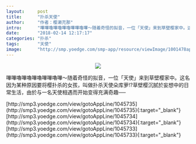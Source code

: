 ```yaml
---
layout:     post
title:      "扑杀天使"
author:     "作者：樱濑充那"
intro:      "嗶嗶嚕嗶嚕嗶嚕嗶嗶嚕嗶～随着奇怪的拟音，一位「天使」来到草壁樱家中。这名因为某种原因要将樱扑杀的女孩，叫做扑杀天使朵库萝!?草壁樱沉腻於妄想中的日常生活，由於与一名天使相遇而开始变得充满奇趣──"
date:       "2018-02-14 12:17:17"
categories: "扑杀"
tags:       "天使"
image:      "http://smp.yoedge.com/smp-app/resource/viewImage/1001478appline.png"
---
```

<div style="text-align: center">
<p><img src="http://smp.yoedge.com/smp-app/resource/viewImage/1001478appline.png"/></p>
</div>
<p class="post-meta">
<span>嗶嗶嚕嗶嚕嗶嚕嗶嗶嚕嗶～随着奇怪的拟音，一位「天使」来到草壁樱家中。这名因为某种原因要将樱扑杀的女孩，叫做扑杀天使朵库萝!?草壁樱沉腻於妄想中的日常生活，由於与一名天使相遇而开始变得充满奇趣──</span>
</p>
[http://smp3.yoedge.com/view/gotoAppLine/1045735](http://smp3.yoedge.com/view/gotoAppLine/1045735){:target="_blank"}
[http://smp3.yoedge.com/view/gotoAppLine/1045734](http://smp3.yoedge.com/view/gotoAppLine/1045734){:target="_blank"}
[http://smp3.yoedge.com/view/gotoAppLine/1045733](http://smp3.yoedge.com/view/gotoAppLine/1045733){:target="_blank"}


